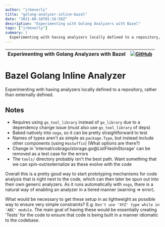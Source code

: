 ```yaml
---
author: "jrbeverly"
title: "golang-analyzer-inline-bazel"
date: "2021-08-18T01:16:50Z"
description: "Experimenting with Golang Analyzers with Bazel"
tags: ["jrbeverly"]
summary: |
  Experimenting with having analyzers locally defined to a repository, rather than externally defined.
---
```


| Experimenting with Golang Analyzers with Bazel | [![GitHub](https://img.shields.io/badge/GitHub-%23121011.svg?logo=github&logoColor=white)](https://github.com/jrbeverly/golang-analyzer-inline-bazel) |
| :-------- | -------: |


# Bazel Golang Inline Analyzer

Experimenting with having analyzers locally defined to a repository, rather than externally defined.

## Notes

- Requires using `go_tool_library` instead of `go_library` due to a dependency change issue (must also use `go_tool_library` of deps)
- Baked natively into `nogo`, so it can be pretty straightforward to test
- Names of types aren't as simple as `package.Type`, but instead include other components (using `HasSuffix`) (What options are there?)
- Change in 'internal/cobrago/storage.go@ListFilesInStorage' can be removed as a test case for the errors
- The `tools/` directory probably isn't the best path. Want something that we can spin-out/externalize as these evolve with the code

Overall this is a pretty good way to start prototyping mechanisms for code analysis that is right next to the code, which can then later be spun out into their own generic analyzers. As it runs automatically with `nogo`, there is a natural way of enabling an analyzer in a tiered manner (warning => error).

What would be necessary to get these setup in as lightweight as possible way to ensure very simple constraints? E.g. `Don't use 'XYZ' type while in 'ABC' module`. The main goal of having these would be essentially creating 'Tests' for the code to ensure that code is being built in a manner idiomatic to the codebase.
